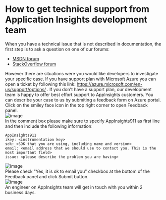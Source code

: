 <properties 
	pageTitle="How to get technical support from Application Insights development team" 
	description="When you have a case that requires special support from Application Insights development team, this is how you can submit the details to get support." 
	services="application-insights" 
  documentationCenter=""
	authors="albulank" 
	manager="abetaha"/>
 
<tags 
	ms.service="application-insights" 
	ms.workload="tbd" 
	ms.tgt_pltfrm="ibiza" 
	ms.devlang="na" 
	ms.topic="article" 
	ms.date="05/20/2016" 
	ms.author="albulank"/>
	
# How to get technical support from Application Insights development team
	
When you have a technical issue that is not described in documentation, the first step is to ask a question on one of our forums:

* [MSDN forum](https://social.msdn.microsoft.com/Forums/vstudio/en-US/home?forum=ApplicationInsights)
* [StackOverflow forum](http://stackoverflow.com/questions/tagged/ms-application-insights)
	
However there are situations were you would like developers to investigate your specific case. If you have support plan with Microsoft Azure you can open a ticket by following this link: https://azure.microsoft.com/en-us/support/options/ .
If you don't have a support plan, our development team is happy to offer best effort support to AppInsights customers. You can describe your case to us by submiting a feedback form on Azure portal.
Click on the smiley face icon in the top right corner to open Feedback panel.  
![image](https://cloud.githubusercontent.com/assets/11968377/15450463/e4a5dcfa-1f50-11e6-8cde-dc689d806842.png)   
In the comment box please make sure to specify AppInsights911 as first line and then include the following information:   
```
AppInsights911   
ikey: <instrumentation key>   
sdk: <SDK that you are using, including name and version>  
email: <email address that we should use to contact you. This is the most important field>  
issue: <please describe the problem you are having>
```   
![image](https://cloud.githubusercontent.com/assets/11968377/15450481/59c81444-1f51-11e6-9864-f21ba9a274f0.png)  
Please check "Yes, it is ok to email you" checkbox at the bottom of the Feedback panel and click Submit button.  
![image](https://cloud.githubusercontent.com/assets/11968377/15450490/86bc613a-1f51-11e6-8d9a-5efca46e6185.png)  
An engineer on AppInsights team will get in touch with you within 2 business days.


